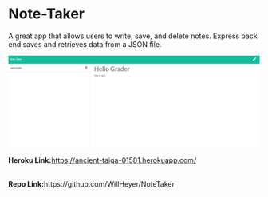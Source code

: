 # Note-Taker
A great app that allows users to write, save, and delete notes. Express back end saves and retrieves data from a JSON file.

<img src= "Photo.png">

<strong>Heroku Link:</strong>https://ancient-taiga-01581.herokuapp.com/

<br>
<strong>Repo Link:</strong>https://github.com/WillHeyer/NoteTaker
